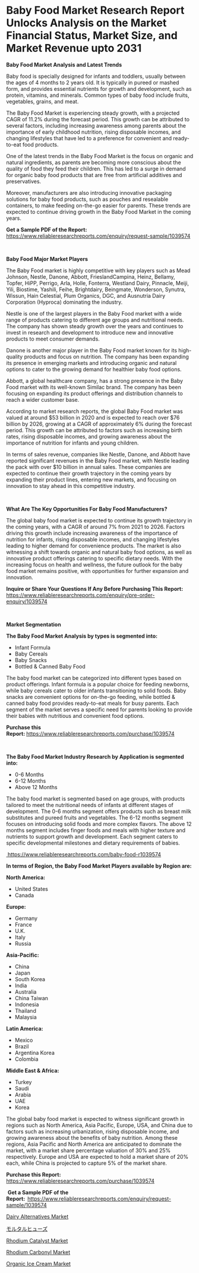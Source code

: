 <p><h1>Baby Food Market Research Report Unlocks Analysis on the Market Financial Status, Market Size, and Market Revenue upto 2031</h1></p><p><strong>Baby Food Market Analysis and Latest Trends</strong></p>
<p><p>Baby food is specially designed for infants and toddlers, usually between the ages of 4 months to 2 years old. It is typically in pureed or mashed form, and provides essential nutrients for growth and development, such as protein, vitamins, and minerals. Common types of baby food include fruits, vegetables, grains, and meat.</p><p>The Baby Food Market is experiencing steady growth, with a projected CAGR of 11.2% during the forecast period. This growth can be attributed to several factors, including increasing awareness among parents about the importance of early childhood nutrition, rising disposable incomes, and changing lifestyles that have led to a preference for convenient and ready-to-eat food products.</p><p>One of the latest trends in the Baby Food Market is the focus on organic and natural ingredients, as parents are becoming more conscious about the quality of food they feed their children. This has led to a surge in demand for organic baby food products that are free from artificial additives and preservatives.</p><p>Moreover, manufacturers are also introducing innovative packaging solutions for baby food products, such as pouches and resealable containers, to make feeding on-the-go easier for parents. These trends are expected to continue driving growth in the Baby Food Market in the coming years.</p></p>
<p><strong>Get a Sample PDF of the Report:&nbsp;</strong> <a href="https://www.reliableresearchreports.com/enquiry/request-sample/1039574">https://www.reliableresearchreports.com/enquiry/request-sample/1039574</a></p>
<p>&nbsp;</p>
<p><strong>Baby Food Major Market Players</strong></p>
<p><p>The Baby Food market is highly competitive with key players such as Mead Johnson, Nestle, Danone, Abbott, FrieslandCampina, Heinz, Bellamy, Topfer, HiPP, Perrigo, Arla, Holle, Fonterra, Westland Dairy, Pinnacle, Meiji, Yili, Biostime, Yashili, Feihe, Brightdairy, Beingmate, Wonderson, Synutra, Wissun, Hain Celestial, Plum Organics, DGC, and Ausnutria Dairy Corporation (Hyproca) dominating the industry.</p><p>Nestle is one of the largest players in the Baby Food market with a wide range of products catering to different age groups and nutritional needs. The company has shown steady growth over the years and continues to invest in research and development to introduce new and innovative products to meet consumer demands.</p><p>Danone is another major player in the Baby Food market known for its high-quality products and focus on nutrition. The company has been expanding its presence in emerging markets and introducing organic and natural options to cater to the growing demand for healthier baby food options.</p><p>Abbott, a global healthcare company, has a strong presence in the Baby Food market with its well-known Similac brand. The company has been focusing on expanding its product offerings and distribution channels to reach a wider customer base.</p><p>According to market research reports, the global Baby Food market was valued at around $53 billion in 2020 and is expected to reach over $76 billion by 2026, growing at a CAGR of approximately 6% during the forecast period. This growth can be attributed to factors such as increasing birth rates, rising disposable incomes, and growing awareness about the importance of nutrition for infants and young children.</p><p>In terms of sales revenue, companies like Nestle, Danone, and Abbott have reported significant revenues in the Baby Food market, with Nestle leading the pack with over $10 billion in annual sales. These companies are expected to continue their growth trajectory in the coming years by expanding their product lines, entering new markets, and focusing on innovation to stay ahead in this competitive industry.</p></p>
<p>&nbsp;</p>
<p><strong>What Are The Key Opportunities For Baby Food Manufacturers?</strong></p>
<p><p>The global baby food market is expected to continue its growth trajectory in the coming years, with a CAGR of around 7% from 2021 to 2026. Factors driving this growth include increasing awareness of the importance of nutrition for infants, rising disposable incomes, and changing lifestyles leading to higher demand for convenience products. The market is also witnessing a shift towards organic and natural baby food options, as well as innovative product offerings catering to specific dietary needs. With the increasing focus on health and wellness, the future outlook for the baby food market remains positive, with opportunities for further expansion and innovation.</p></p>
<p><strong>Inquire or Share Your Questions If Any Before Purchasing This Report:</strong> <a href="https://www.reliableresearchreports.com/enquiry/pre-order-enquiry/1039574">https://www.reliableresearchreports.com/enquiry/pre-order-enquiry/1039574</a></p>
<p>&nbsp;</p>
<p><strong>Market Segmentation</strong></p>
<p><strong>The Baby Food Market Analysis by types is segmented into:</strong></p>
<p><ul><li>Infant Formula</li><li>Baby Cereals</li><li>Baby Snacks</li><li>Bottled & Canned Baby Food</li></ul></p>
<p><p>The baby food market can be categorized into different types based on product offerings. Infant formula is a popular choice for feeding newborns, while baby cereals cater to older infants transitioning to solid foods. Baby snacks are convenient options for on-the-go feeding, while bottled & canned baby food provides ready-to-eat meals for busy parents. Each segment of the market serves a specific need for parents looking to provide their babies with nutritious and convenient food options.</p></p>
<p><strong>Purchase this Report:&nbsp;</strong><a href="https://www.reliableresearchreports.com/purchase/1039574">https://www.reliableresearchreports.com/purchase/1039574</a></p>
<p>&nbsp;</p>
<p><strong>The Baby Food Market Industry Research by Application is segmented into:</strong></p>
<p><ul><li>0-6 Months</li><li>6-12 Months</li><li>Above 12 Months</li></ul></p>
<p><p>The baby food market is segmented based on age groups, with products tailored to meet the nutritional needs of infants at different stages of development. The 0-6 months segment offers products such as breast milk substitutes and pureed fruits and vegetables. The 6-12 months segment focuses on introducing solid foods and more complex flavors. The above 12 months segment includes finger foods and meals with higher texture and nutrients to support growth and development. Each segment caters to specific developmental milestones and dietary requirements of babies.</p></p>
<p><a href="https://www.reliableresearchreports.com/baby-food-r1039574">&nbsp;https://www.reliableresearchreports.com/baby-food-r1039574</a></p>
<p><strong>In terms of Region, the Baby Food Market Players available by Region are:</strong></p>
<p>
    <p> <strong> North America: </strong>
        <ul>
            <li>United States</li>
            <li>Canada</li>
        </ul>
        </p> 
    <p> <strong> Europe: </strong>
        <ul>
            <li>Germany</li>
            <li>France</li>
            <li>U.K.</li>
            <li>Italy</li>
            <li>Russia</li>
        </ul>
        </p> 
    <p> <strong> Asia-Pacific: </strong>
        <ul>
            <li>China</li>
            <li>Japan</li>
            <li>South Korea</li>
            <li>India</li>
            <li>Australia</li>
            <li>China Taiwan</li>
            <li>Indonesia</li>
            <li>Thailand</li>
            <li>Malaysia</li>
        </ul>
        </p> 
    <p> <strong> Latin America: </strong>
        <ul>
            <li>Mexico</li>
            <li>Brazil</li>
            <li>Argentina Korea</li>
            <li>Colombia</li>
        </ul>
        </p> 
    <p> <strong> Middle East & Africa: </strong>
        <ul>
            <li>Turkey</li>
            <li>Saudi</li>
            <li>Arabia</li>
            <li>UAE</li>
            <li>Korea</li>
        </ul>
    </p>
    </p>
<p><p>The global baby food market is expected to witness significant growth in regions such as North America, Asia Pacific, Europe, USA, and China due to factors such as increasing urbanization, rising disposable income, and growing awareness about the benefits of baby nutrition. Among these regions, Asia Pacific and North America are anticipated to dominate the market, with a market share percentage valuation of 30% and 25% respectively. Europe and USA are expected to hold a market share of 20% each, while China is projected to capture 5% of the market share.</p></p>
<p><strong>Purchase this Report: </strong><a href="https://www.reliableresearchreports.com/purchase/1039574">https://www.reliableresearchreports.com/purchase/1039574</a></p>
<p>&nbsp;<strong>Get a Sample PDF of the Report:&nbsp;&nbsp;</strong><a href="https://www.reliableresearchreports.com/enquiry/request-sample/1039574">https://www.reliableresearchreports.com/enquiry/request-sample/1039574</a></p>
<p><strong></strong></p>
<p><p><a href="https://github.com/cecuraprangm/Market-Research-Report-List-2/blob/main/dairy-alternatives-market.md">Dairy Alternatives Market</a></p><p><a href="https://github.com/bucuel854722/Market-Research-Report-List-1/blob/main/368173218840.md">モルタルヒューズ</a></p><p><a href="https://issuu.com/reportprime-2/docs/rhodium-catalyst-market-size-2030.pptx">Rhodium Catalyst Market</a></p><p><a href="https://issuu.com/reportprime-2/docs/rhodium-carbonyl-market-size-2030.pptx">Rhodium Carbonyl Market</a></p><p><a href="https://github.com/fiixsa/Market-Research-Report-List-2/blob/main/organic-ice-cream-market.md">Organic Ice Cream Market</a></p></p>